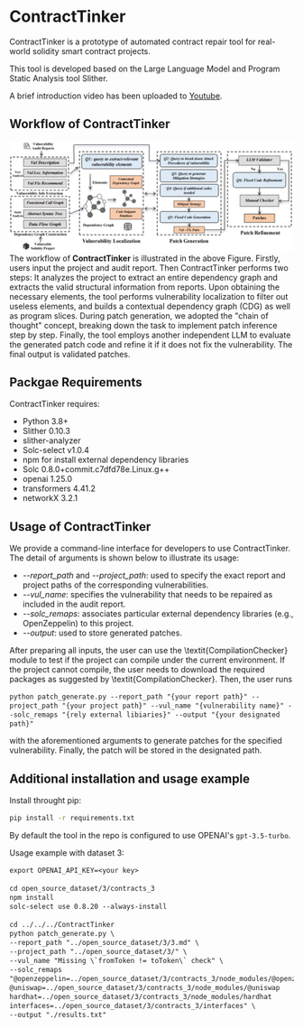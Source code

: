 # ContractTinker
ContractTinker is a prototype of automated contract repair tool for real-world solidity smart contract projects.

This tool is developed based on the Large Language Model and Program Static Analysis tool Slither.

A brief introduction video has been uploaded to [Youtube](https://youtu.be/HWFVi-YHcPE).

## Workflow of ContractTinker
![Workflow](Repair_workflow.jpg)
The workflow of **ContractTinker** is illustrated in the above Figure.
Firstly, users input the project and audit report. Then ContractTinker performs two steps: It analyzes the project to extract an entire dependency graph and extracts the valid structural information from reports. 
Upon obtaining the necessary elements, the tool performs vulnerability localization to filter out useless elements, and builds a contextual dependency graph (CDG) as well as program slices. During patch generation, we adopted the "chain of thought" concept, breaking down the task to implement patch inference step by step. Finally, the tool employs another independent LLM to evaluate the generated patch code and refine it if it does not fix the vulnerability. The final output is validated patches.

## Packgae Requirements
ContractTinker requires:
* Python 3.8+
* Slither 0.10.3
* slither-analyzer
* Solc-select v1.0.4
* npm for install external dependency libraries
* Solc 0.8.0+commit.c7dfd78e.Linux.g++
* openai 1.25.0
* transformers 4.41.2
* networkX 3.2.1

## Usage of ContractTinker
We provide a command-line interface for developers to use ContractTinker. The detail of arguments is shown below to illustrate its usage:
* _--report_path_ and _--project_path_: used to specify the exact report and project paths of the corresponding vulnerabilities.
* _--vul_name_: specifies the vulnerability that needs to be repaired as included in the audit report.
* _--solc_remaps_: associates particular external dependency libraries (e.g., OpenZeppelin) to this project.
* _--output_: used to store generated patches.

After preparing all inputs, the user can use the \textit{CompilationChecker} module to test if the project can compile under the current environment. If the project cannot compile, the user needs to download the required packages as suggested by \textit{CompilationChecker}. Then, the user runs
```console
python patch_generate.py --report_path "{your report path}" --project_path "{your project path}" --vul_name "{vulnerability name}" --solc_remaps "{rely external libiaries}" --output "{your designated path}"
```
with the aforementioned arguments to generate patches for the specified vulnerability. Finally, the patch will be stored in the designated path. 


## Additional installation and usage example

Install throught pip:
```bash
pip install -r requirements.txt
```

By default the tool in the repo is configured to use OPENAI's `gpt-3.5-turbo`.

Usage example with dataset 3:
```
export OPENAI_API_KEY=<your key>

cd open_source_dataset/3/contracts_3
npm install
solc-select use 0.8.20 --always-install

cd ../../../ContractTinker
python patch_generate.py \
--report_path "../open_source_dataset/3/3.md" \
--project_path "../open_source_dataset/3/" \
--vul_name "Missing \`fromToken != toToken\` check" \
--solc_remaps "@openzeppelin=../open_source_dataset/3/contracts_3/node_modules/@openzeppelin @uniswap=../open_source_dataset/3/contracts_3/node_modules/@uniswap hardhat=../open_source_dataset/3/contracts_3/node_modules/hardhat interfaces=../open_source_dataset/3/contracts_3/interfaces" \
--output "./results.txt"

```